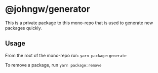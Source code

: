 # @johngw/generator

This is a private package to this mono-repo that is used to generate new packages quickly.

## Usage

From the root of the mono-repo run: `yarn package:generate`

To remove a package, run `yarn package:remove`

